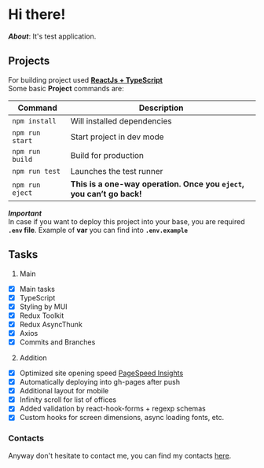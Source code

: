 # Hi there!

**_About_**: It's test application.

## Projects

For building project used **[ReactJs + TypeScript](https://create-react-app.dev/)**\
Some basic **Project** commands are:

| Command          | Description                                                           |
| ---------------- | --------------------------------------------------------------------- |
| `npm install `   | Will installed dependencies                                           |
| `npm run start`  | Start project in dev mode                                             |
| `npm run build`  | Build for production                                                  |
| `npm run test `  | Launches the test runner                                              |
| `npm run eject ` | **This is a one-way operation. Once you `eject`, you can’t go back!** |

**_Important_**\
In case if you want to deploy this project into your base, you are required **`.env` file**. Example of **var** you can find into **`.env.example`**

## Tasks

1. Main

-   [x] Main tasks
-   [x] TypeScript
-   [x] Styling by MUI
-   [x] Redux Toolkit
-   [x] Redux AsyncThunk
-   [x] Axios
-   [x] Commits and Branches

2. Addition

-   [x] Optimized site opening speed [PageSpeed Insights](https://pagespeed.web.dev/analysis/https-vokoloven-github-io-mail-app/cyhnorid1l?form_factor=mobile)
-   [x] Automatically deploying into gh-pages after push
-   [x] Additional layout for mobile
-   [x] Infinity scroll for list of offices
-   [x] Added validation by react-hook-forms + regexp schemas
-   [x] Custom hooks for screen dimensions, async loading fonts, etc.

### Contacts

Anyway don't hesitate to contact me, you can find my contacts [here](https://github.com/Vokoloven).
